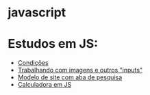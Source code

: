 # javascript

  <h1>Estudos em JS:</h1>
   <ul>
       <li><a href="https://gabrielvicentte.github.io/javascript/desafios/001/">Condições</a></li>
       <li><a href="https://gabrielvicentte.github.io/javascript/desafios/002/">Trabalhando com imagens e outros "inputs"</a></li>
       <li><a href="https://gabrielvicentte.github.io/javascript/desafios/003/">Modelo de site com aba de pesquisa</a></li>
   <li>
               <a href="https://gabrielvicentte.github.io/javascript/desafios/007/">Calculadora em JS</a>
           </li>
   </ul>
